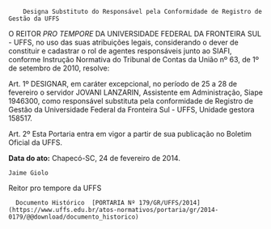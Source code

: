         Designa Substituto do Responsável pela Conformidade de Registro de Gestão da UFFS  

O REITOR *PRO TEMPORE* DA UNIVERSIDADE FEDERAL DA FRONTEIRA SUL - UFFS, no uso das suas atribuições legais, considerando o dever de constituir e cadastrar o rol de agentes responsáveis junto ao SIAFI, conforme Instrução Normativa do Tribunal de Contas da União nº 63, de 1º de setembro de 2010, resolve:

 Art. 1º DESIGNAR, em caráter excepcional, no período de 25 a 28 de fevereiro o servidor JOVANI LANZARIN, Assistente em Administração, Siape 1946300, como responsável substituta pela conformidade de Registro de Gestão da Universidade Federal da Fronteira Sul - UFFS, Unidade gestora 158517.

 Art. 2º Esta Portaria entra em vigor a partir de sua publicação no Boletim Oficial da UFFS.

  

   **Data do ato:** Chapecó-SC, 24 de fevereiro de 2014.   
 

    Jaime Giolo   
 Reitor pro tempore da UFFS 

      Documento Histórico  [PORTARIA Nº 179/GR/UFFS/2014](https://www.uffs.edu.br/atos-normativos/portaria/gr/2014-0179/@@download/documento_historico)     
      